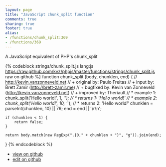 ```yaml
---
layout: page
title: "JavaScript chunk_split function"
comments: true
sharing: true
footer: true
alias:
- /functions/chunk_split:369
- /functions/369
---
```

A JavaScript equivalent of PHP's chunk_split

{% codeblock strings/chunk_split.js lang:js https://raw.github.com/kvz/phpjs/master/functions/strings/chunk_split.js raw on github %}
function chunk_split (body, chunklen, end) {
    // http://kevin.vanzonneveld.net
    // +   original by: Paulo Freitas
    // +      input by: Brett Zamir (http://brett-zamir.me)
    // +   bugfixed by: Kevin van Zonneveld (http://kevin.vanzonneveld.net)
    // +   improved by: Theriault
    // *     example 1: chunk_split('Hello world!', 1, '*');
    // *     returns 1: 'H*e*l*l*o* *w*o*r*l*d*!*'
    // *     example 2: chunk_split('Hello world!', 10, '*');
    // *     returns 2: 'Hello worl*d!*'
    chunklen = parseInt(chunklen, 10) || 76;
    end = end || '\r\n';

    if (chunklen < 1) {
        return false;
    }

    return body.match(new RegExp(".{0," + chunklen + "}", "g")).join(end);

}
{% endcodeblock %}

 - [view on github](https://github.com/kvz/phpjs/blob/master/functions/strings/chunk_split.js)
 - [edit on github](https://github.com/kvz/phpjs/edit/master/functions/strings/chunk_split.js)
